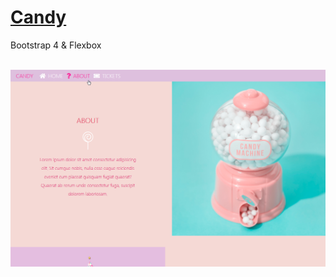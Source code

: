 # [Candy](https://michal-w-dev.github.io/Candy/) 
<p> Bootstrap 4 & Flexbox </p>
<br>
<img src="imgs/readme_Candy.png" width="700px">

